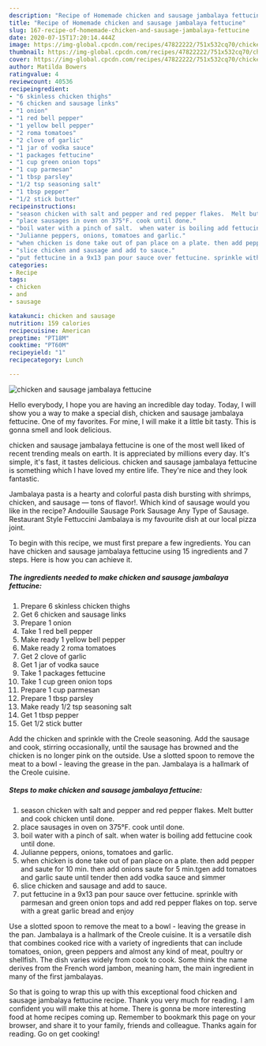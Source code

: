 ```yaml
---
description: "Recipe of Homemade chicken and sausage jambalaya fettucine"
title: "Recipe of Homemade chicken and sausage jambalaya fettucine"
slug: 167-recipe-of-homemade-chicken-and-sausage-jambalaya-fettucine
date: 2020-07-15T17:20:14.444Z
image: https://img-global.cpcdn.com/recipes/47822222/751x532cq70/chicken-and-sausage-jambalaya-fettucine-recipe-main-photo.jpg
thumbnail: https://img-global.cpcdn.com/recipes/47822222/751x532cq70/chicken-and-sausage-jambalaya-fettucine-recipe-main-photo.jpg
cover: https://img-global.cpcdn.com/recipes/47822222/751x532cq70/chicken-and-sausage-jambalaya-fettucine-recipe-main-photo.jpg
author: Matilda Bowers
ratingvalue: 4
reviewcount: 40536
recipeingredient:
- "6 skinless chicken thighs"
- "6 chicken and sausage links"
- "1 onion"
- "1 red bell pepper"
- "1 yellow bell pepper"
- "2 roma tomatoes"
- "2 clove of garlic"
- "1 jar of vodka sauce"
- "1 packages fettucine"
- "1 cup green onion tops"
- "1 cup parmesan"
- "1 tbsp parsley"
- "1/2 tsp seasoning salt"
- "1 tbsp pepper"
- "1/2 stick butter"
recipeinstructions:
- "season chicken with salt and pepper and red pepper flakes.  Melt butter and cook chicken until done."
- "place sausages in oven on 375°F. cook until done."
- "boil water with a pinch of salt.  when water is boiling add fettucine cook until done."
- "Julianne peppers, onions, tomatoes and garlic."
- "when chicken is done take out of pan place on a plate. then add pepper and saute for 10 min. then add onions saute for 5 min.tgen add tomatoes and garlic saute until tender then add vodka sauce and simmer"
- "slice chicken and sausage and add to sauce."
- "put fettucine in a 9x13 pan pour sauce over fettucine. sprinkle with parmesan and green onion tops and add red pepper flakes on top. serve with a great garlic bread and enjoy"
categories:
- Recipe
tags:
- chicken
- and
- sausage

katakunci: chicken and sausage 
nutrition: 159 calories
recipecuisine: American
preptime: "PT18M"
cooktime: "PT60M"
recipeyield: "1"
recipecategory: Lunch

---
```



![chicken and sausage jambalaya fettucine](https://img-global.cpcdn.com/recipes/47822222/751x532cq70/chicken-and-sausage-jambalaya-fettucine-recipe-main-photo.jpg)

Hello everybody, I hope you are having an incredible day today. Today, I will show you a way to make a special dish, chicken and sausage jambalaya fettucine. One of my favorites. For mine, I will make it a little bit tasty. This is gonna smell and look delicious.

chicken and sausage jambalaya fettucine is one of the most well liked of recent trending meals on earth. It is appreciated by millions every day. It's simple, it's fast, it tastes delicious. chicken and sausage jambalaya fettucine is something which I have loved my entire life. They're nice and they look fantastic.

Jambalaya pasta is a hearty and colorful pasta dish bursting with shrimps, chicken, and sausage — tons of flavor!. Which kind of sausage would you like in the recipe? Andouille Sausage Pork Sausage Any Type of Sausage. Restaurant Style Fettuccini Jambalaya is my favourite dish at our local pizza joint.


To begin with this recipe, we must first prepare a few ingredients. You can have chicken and sausage jambalaya fettucine using 15 ingredients and 7 steps. Here is how you can achieve it.

<!--inarticleads1-->

##### The ingredients needed to make chicken and sausage jambalaya fettucine:

1. Prepare 6 skinless chicken thighs
1. Get 6 chicken and sausage links
1. Prepare 1 onion
1. Take 1 red bell pepper
1. Make ready 1 yellow bell pepper
1. Make ready 2 roma tomatoes
1. Get 2 clove of garlic
1. Get 1 jar of vodka sauce
1. Take 1 packages fettucine
1. Take 1 cup green onion tops
1. Prepare 1 cup parmesan
1. Prepare 1 tbsp parsley
1. Make ready 1/2 tsp seasoning salt
1. Get 1 tbsp pepper
1. Get 1/2 stick butter


Add the chicken and sprinkle with the Creole seasoning. Add the sausage and cook, stirring occasionally, until the sausage has browned and the chicken is no longer pink on the outside. Use a slotted spoon to remove the meat to a bowl - leaving the grease in the pan. Jambalaya is a hallmark of the Creole cuisine. 

<!--inarticleads2-->

##### Steps to make chicken and sausage jambalaya fettucine:

1. season chicken with salt and pepper and red pepper flakes.  Melt butter and cook chicken until done.
1. place sausages in oven on 375°F. cook until done.
1. boil water with a pinch of salt.  when water is boiling add fettucine cook until done.
1. Julianne peppers, onions, tomatoes and garlic.
1. when chicken is done take out of pan place on a plate. then add pepper and saute for 10 min. then add onions saute for 5 min.tgen add tomatoes and garlic saute until tender then add vodka sauce and simmer
1. slice chicken and sausage and add to sauce.
1. put fettucine in a 9x13 pan pour sauce over fettucine. sprinkle with parmesan and green onion tops and add red pepper flakes on top. serve with a great garlic bread and enjoy


Use a slotted spoon to remove the meat to a bowl - leaving the grease in the pan. Jambalaya is a hallmark of the Creole cuisine. It is a versatile dish that combines cooked rice with a variety of ingredients that can include tomatoes, onion, green peppers and almost any kind of meat, poultry or shellfish. The dish varies widely from cook to cook. Some think the name derives from the French word jambon, meaning ham, the main ingredient in many of the first jambalayas. 

So that is going to wrap this up with this exceptional food chicken and sausage jambalaya fettucine recipe. Thank you very much for reading. I am confident you will make this at home. There is gonna be more interesting food at home recipes coming up. Remember to bookmark this page on your browser, and share it to your family, friends and colleague. Thanks again for reading. Go on get cooking!

